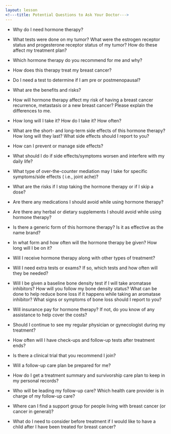 ```yaml
---
layout: lesson
<!---title: Potential Questions to Ask Your Doctor--->
---
```


* Why do I need hormone therapy?  

* What tests were done on my tumor? What were the estrogen receptor status and progesterone receptor status of my tumor? How do these affect my treatment plan? 

* Which hormone therapy do you recommend for me and why? 

* How does this therapy treat my breast cancer?

* Do I need a test to determine if I am pre or postmenopausal?

* What are the benefits and risks?

* How will hormone therapy affect my risk of having a breast cancer recurrence, metastasis or a new breast cancer? Please explain the differences to me.  

* How long will I take it? How do I take it? How often?

* What are the short- and long-term side effects of this hormone therapy? How long will they last?  What side effects should I report to you? 

* How can I prevent or manage side effects?

* What should I do if side effects/symptoms worsen and interfere with my daily life?

* What type of over-the-counter mediation may I take for specific symptoms/side effects (
i.e., joint ache)?

* What are the risks if I stop taking the hormone therapy or if I skip a dose?

* Are there any medications I should avoid while using hormone therapy? 

* Are there any herbal or dietary supplements I should avoid while using hormone therapy?

* Is there a generic form of this hormone therapy? Is it as effective as the name brand? 

* In what form and how often will the hormone therapy be given? How long will I be on it? 

* Will I receive hormone therapy along with other types of treatment? 

* Will I need extra tests or exams? If so, which tests and how often will they be needed? 

* Will I be given a baseline bone density test if I will take aromatase inhibitors? How will you follow my bone density status? What can be done to help reduce bone loss if it happens while taking an aromatase inhibitor? What signs or symptoms of bone loss should I report to you? 

* Will insurance pay for hormone therapy? If not, do you know of any assistance to help cover the costs?

* Should I continue to see my regular physician or gynecologist during my treatment? 

* How often will I have check-ups and follow-up tests after treatment ends? 

* Is there a clinical trial that you recommend I join?

* Will a follow-up care plan be prepared for me? 

* How do I get a treatment summary and survivorship care plan to keep in my personal records?

* Who will be leading my follow-up care? Which health care provider is in charge of my follow-up care? 

* Where can I find a support group for people living with breast cancer (or cancer in general)? 

* What do I need to consider before treatment if I would like to have a child after I have been treated for breast cancer?
